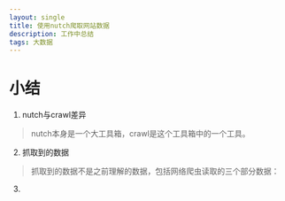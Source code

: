 ```yaml
---
layout: single
title: 使用nutch爬取网站数据
description: 工作中总结
tags: 大数据
---
```


# 小结
1. nutch与crawl差异
> nutch本身是一个大工具箱，crawl是这个工具箱中的一个工具。
2. 抓取到的数据
> 抓取到的数据不是之前理解的数据，包括网络爬虫读取的三个部分数据：
3. 